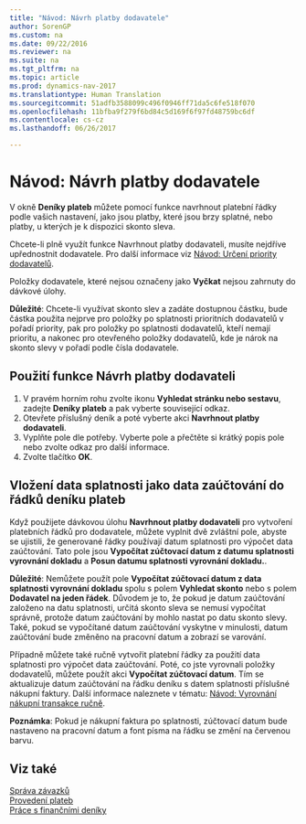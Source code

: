 ```yaml
---
title: "Návod: Návrh platby dodavatele"
author: SorenGP
ms.custom: na
ms.date: 09/22/2016
ms.reviewer: na
ms.suite: na
ms.tgt_pltfrm: na
ms.topic: article
ms.prod: dynamics-nav-2017
ms.translationtype: Human Translation
ms.sourcegitcommit: 51adfb3588099c496f0946ff71da5c6fe518f070
ms.openlocfilehash: 11bfba9f279f6bd84c5d169f6f97fd48759bc6df
ms.contentlocale: cs-cz
ms.lasthandoff: 06/26/2017

---
```


# <a name="how-to-suggest-vendor-payments"></a>Návod: Návrh platby dodavatele
V okně **Deníky plateb** můžete pomocí funkce navrhnout platební řádky podle vašich nastavení, jako jsou platby, které jsou brzy splatné, nebo platby, u kterých je k dispozici skonto sleva.

Chcete-li plně využít funkce Navrhnout platby dodavateli, musíte nejdříve upřednostnit dodavatele. Pro další informace viz [Návod: Určení priority dodavatelů](purchasing-how-prioritize-vendors.md).

Položky dodavatele, které nejsou označeny jako **Vyčkat** nejsou zahrnuty do dávkové úlohy.  

**Důležité**: Chcete-li využívat skonto slev a zadáte dostupnou částku, bude částka použita nejprve pro položky po splatnosti prioritních dodavatelů v pořadí priority, pak pro položky po splatnosti dodavatelů, kteří nemají prioritu, a nakonec pro otevřeného položky dodavatelů, kde je nárok na skonto slevy v pořadí podle čísla dodavatele.

## <a name="to-use-the-suggest-vendor-payments-function"></a>Použití funkce Návrh platby dodavateli
1. V pravém horním rohu zvolte ikonu **Vyhledat stránku nebo sestavu**, zadejte **Deníky plateb** a pak vyberte související odkaz.
2. Otevřete příslušný deník a poté vyberte akci **Navrhnout platby dodavateli**.
3. Vyplňte pole dle potřeby. Vyberte pole a přečtěte si krátký popis pole nebo zvolte odkaz pro další informace.
4. Zvolte tlačítko **OK**.

## <a name="to-insert-the-due-date-as-posting-date-on-payment-journal-lines"></a>Vložení data splatnosti jako data zaúčtování do řádků deníku plateb
Když použijete dávkovou úlohu **Navrhnout platby dodavateli** pro vytvoření platebních řádků pro dodavatele, můžete vyplnit dvě zvláštní pole, abyste se ujistili, že generované řádky používají datum splatnosti pro výpočet data zaúčtování. Tato pole jsou **Vypočítat zúčtovací datum z datumu splatnosti vyrovnání dokladu** a **Posun datumu splatnosti vyrovnání dokladu.**.

**Důležité**: Nemůžete použít pole **Vypočítat zúčtovací datum z data splatnosti vyrovnání dokladu** spolu s polem **Vyhledat skonto** nebo s polem **Dodavatel na jeden řádek**. Důvodem je to, že pokud je datum zaúčtování založeno na datu splatnosti, určitá skonto sleva se nemusí vypočítat správně, protože datum zaúčtování by mohlo nastat po datu skonto slevy.
Také, pokud se vypočítané datum zaúčtování vyskytne v minulosti, datum zaúčtování bude změněno na pracovní datum a zobrazí se varování.

Případně můžete také ručně vytvořit platební řádky za použití data splatnosti pro výpočet data zaúčtování. Poté, co jste vyrovnali položky dodavatelů, můžete použít akci **Vypočítat zúčtovací datum**. Tím se aktualizuje datum zaúčtování na řádku deníku s datem splatnosti příslušné nákupní faktury. Další informace naleznete v tématu: [Návod: Vyrovnání nákupní transakce ručně](payables-how-apply-purchase-transactions-manually.md).  

**Poznámka**: Pokud je nákupní faktura po splatnosti, zúčtovací datum bude nastaveno na pracovní datum a font písma na řádku se změní na červenou barvu.

## <a name="see-also"></a>Viz také
[Správa závazků](payables-manage-payables.md)  
[Provedení plateb](payables-make-payments.md)  
[Práce s finančními deníky](ui-work-general-journals.md)

